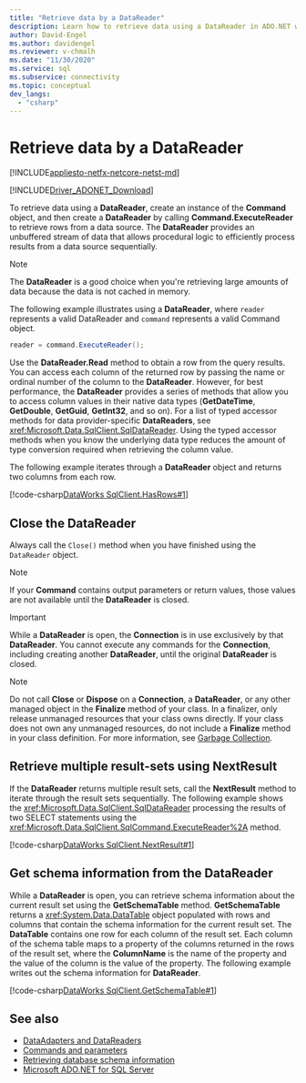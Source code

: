 ```yaml
---
title: "Retrieve data by a DataReader"
description: Learn how to retrieve data using a DataReader in ADO.NET with this sample code. DataReader provides an unbuffered stream of data.
author: David-Engel
ms.author: davidengel
ms.reviewer: v-chmalh
ms.date: "11/30/2020"
ms.service: sql
ms.subservice: connectivity
ms.topic: conceptual
dev_langs:
  - "csharp"
---
```

# Retrieve data by a DataReader

[!INCLUDE[appliesto-netfx-netcore-netst-md](../../includes/appliesto-netfx-netcore-netst-md.md)]

[!INCLUDE[Driver_ADONET_Download](../../includes/driver_adonet_download.md)]

To retrieve data using a **DataReader**, create an instance of the **Command** object, and then create a **DataReader** by calling **Command.ExecuteReader** to retrieve rows from a data source. The **DataReader** provides an unbuffered stream of data that allows procedural logic to efficiently process results from a data source sequentially.

> [!NOTE]
> The **DataReader** is a good choice when you're retrieving large amounts of data because the data is not cached in memory.

The following example illustrates using a **DataReader**, where `reader` represents a valid DataReader and `command` represents a valid Command object.  

```csharp
reader = command.ExecuteReader();  
```

Use the **DataReader.Read** method to obtain a row from the query results. You can access each column of the returned row by passing the name or ordinal number of the column to the **DataReader**. However, for best performance, the **DataReader** provides a series of methods that allow you to access column values in their native data types (**GetDateTime**, **GetDouble**, **GetGuid**, **GetInt32**, and so on). For a list of typed accessor methods for data provider-specific **DataReaders**, see <xref:Microsoft.Data.SqlClient.SqlDataReader>. Using the typed accessor methods when you know the underlying data type reduces the amount of type conversion required when retrieving the column value.  

The following example iterates through a **DataReader** object and returns two columns from each row.  

[!code-csharp[DataWorks SqlClient.HasRows#1](~/../sqlclient/doc/samples/SqlDataReader_HasRows.cs#1)]

## Close the DataReader  

Always call the `Close()` method when you have finished using the `DataReader` object.

> [!NOTE]
> If your **Command** contains output parameters or return values, those values are not available until the **DataReader** is closed.  

> [!IMPORTANT]
> While a **DataReader** is open, the **Connection** is in use exclusively by that **DataReader**. You cannot execute any commands for the **Connection**, including creating another **DataReader**, until the original **DataReader** is closed.  

> [!NOTE]
> Do not call **Close** or **Dispose** on a **Connection**, a **DataReader**, or any other managed object in the **Finalize** method of your class. In a finalizer, only release unmanaged resources that your class owns directly. If your class does not own any unmanaged resources, do not include a **Finalize** method in your class definition. For more information, see [Garbage Collection](/dotnet/standard/garbage-collection/index).
 
## Retrieve multiple result-sets using NextResult

If the **DataReader** returns multiple result sets, call the **NextResult** method to iterate through the result sets sequentially. The following example shows the <xref:Microsoft.Data.SqlClient.SqlDataReader> processing the results of two SELECT statements using the <xref:Microsoft.Data.SqlClient.SqlCommand.ExecuteReader%2A> method.  

[!code-csharp[DataWorks SqlClient.NextResult#1](~/../sqlclient/doc/samples/SqlDataReader_NextResult.cs#1)]

## Get schema information from the DataReader  

While a **DataReader** is open, you can retrieve schema information about the current result set using the **GetSchemaTable** method. **GetSchemaTable** returns a <xref:System.Data.DataTable> object populated with rows and columns that contain the schema information for the current result set. The **DataTable** contains one row for each column of the result set. Each column of the schema table maps to a property of the columns returned in the rows of the result set, where the **ColumnName** is the name of the property and the value of the column is the value of the property. The following example writes out the schema information for **DataReader**.  

[!code-csharp[DataWorks SqlClient.GetSchemaTable#1](~/../sqlclient/doc/samples/SqlDataReader_GetSchemaTable.cs#1)]

## See also

- [DataAdapters and DataReaders](dataadapters-datareaders.md)
- [Commands and parameters](commands-parameters.md)
- [Retrieving database schema information](retrieving-database-schema-information.md)
- [Microsoft ADO.NET for SQL Server](microsoft-ado-net-sql-server.md)
